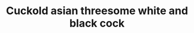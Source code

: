 ---
layout: post
title: Cuckold asian threesome white and black cock
duration: '13:01'
view: 125
rate: 2
video: 'http://fantasti.cc/embed/429889/'
category: 
 - asian
 - black
 - busty
 - rough
 - threesome
 - wife
tags: 
 - big-black-cock
 - pinay
priority: 0.9
changefreq: daily
---